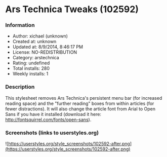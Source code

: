 # Ars Technica Tweaks (102592)

### Information
- Author: xichael (unknown)
- Created at: unknown
- Updated at: 8/9/2014, 8:46:17 PM
- License: NO-REDISTRIBUTION
- Category: arstechnica
- Rating: undefined
- Total installs: 280
- Weekly installs: 1


### Description
This stylesheet removes Ars Technica's persistent menu bar (for increased reading space) and the "further reading" boxes from within articles (for fewer distractions). It will also change the article font from Arial to Open Sans if you have it installed (download it here: http://fontsquirrel.com/fonts/open-sans).


### Screenshots (links to userstyles.org)
![https://userstyles.org/style_screenshots/102592-after.png](https://userstyles.org/style_screenshots/102592-after.png)



